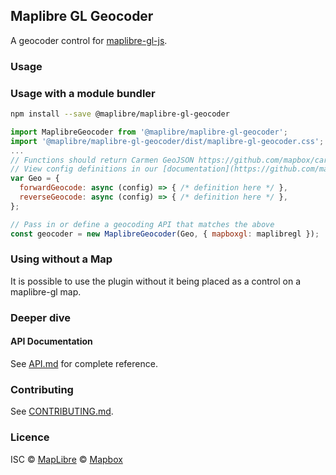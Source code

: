 ## Maplibre GL Geocoder

A geocoder control for [maplibre-gl-js](https://github.com/maplibre/maplibre-gl-js).

### Usage

### Usage with a module bundler

```bash
npm install --save @maplibre/maplibre-gl-geocoder
```

```js
import MaplibreGeocoder from '@maplibre/maplibre-gl-geocoder';
import '@maplibre/maplibre-gl-geocoder/dist/maplibre-gl-geocoder.css';
...
// Functions should return Carmen GeoJSON https://github.com/mapbox/carmen/blob/master/carmen-geojson.md
// View config definitions in our [documentation](https://github.com/maplibre/maplibre-gl-geocoder/blob/master/API.md#setgeocoderapi)
var Geo = {
  forwardGeocode: async (config) => { /* definition here */ },
  reverseGeocode: async (config) => { /* definition here */ },
};

// Pass in or define a geocoding API that matches the above
const geocoder = new MaplibreGeocoder(Geo, { mapboxgl: maplibregl });

```

### Using without a Map

It is possible to use the plugin without it being placed as a control on a maplibre-gl map.

### Deeper dive

#### API Documentation

See [API.md](https://github.com/maplibre/maplibre-gl-geocoder/blob/master/API.md) for complete reference.

### Contributing

See [CONTRIBUTING.md](https://github.com/maplibre/maplibre-gl-geocoder/blob/master/CONTRIBUTING.md).

### Licence
ISC © [MapLibre](https://github.com/maplibre) © [Mapbox](https://github.com/mapbox)
